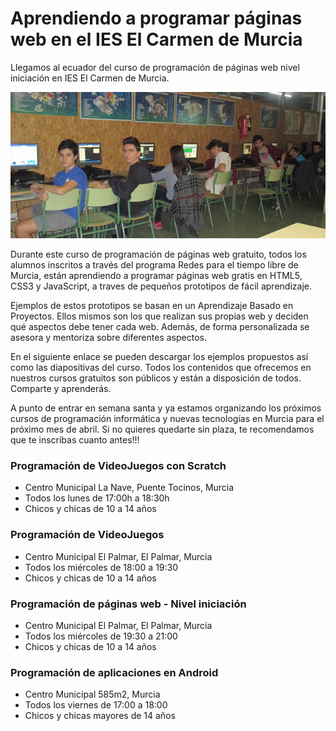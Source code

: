 # Aprendiendo a programar páginas web en el IES El Carmen de Murcia

Llegamos al ecuador del curso de programación de páginas web nivel iniciación en IES El Carmen de Murcia.

![](img/1.png)

Durante este curso de programación de páginas web gratuito, todos los alumnos inscritos a través del programa Redes para el tiempo libre de Murcia, están aprendiendo a programar páginas web gratis en HTML5, CSS3 y JavaScript, a traves de pequeños prototipos de fácil aprendizaje.

Ejemplos de estos prototipos se basan en un Aprendizaje Basado en Proyectos. Ellos mismos son los que realizan sus propias web y deciden qué aspectos debe tener cada web. Además, de forma personalizada se asesora y mentoriza sobre diferentes aspectos.

En el siguiente enlace se pueden descargar los ejemplos propuestos así como las diapositivas del curso. Todos los contenidos que ofrecemos en nuestros cursos gratuitos son públicos y están a disposición de todos. Comparte y aprenderás.

A punto de entrar en semana santa y ya estamos organizando los próximos cursos de programación informática y nuevas tecnologías en Murcia para el próximo mes de abril. Si no quieres quedarte sin plaza, te recomendamos que te inscribas cuanto antes!!!

### Programación de VideoJuegos con Scratch

- Centro Municipal La Nave, Puente Tocinos, Murcia
- Todos los lunes de 17:00h a 18:30h
- Chicos y chicas de 10 a 14 años

### Programación de VideoJuegos

- Centro Municipal El Palmar, El Palmar, Murcia
- Todos los miércoles de 18:00 a 19:30
- Chicos y chicas de 10 a 14 años

### Programación de páginas web - Nivel iniciación

- Centro Municipal El Palmar, El Palmar, Murcia
- Todos los miércoles de 19:30 a 21:00
- Chicos y chicas de 10 a 14 años

### Programación de aplicaciones en Android

- Centro Municipal 585m2, Murcia
- Todos los viernes de 17:00 a 18:00
- Chicos y chicas mayores de 14 años
